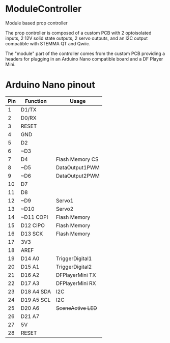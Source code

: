 # ModuleController
Module based prop controller

The prop controller is composed of a custom PCB with 2 optoisolated inputs,
2 12V solid state outputs, 2 servo outputs, and an I2C output compatible
with STEMMA QT and Qwiic.

The "module" part of the controller comes from the custom PCB providing
a headers for plugging in an Arduino Nano compatible board and a DF Player
Mini.

# Arduino Nano pinout

| Pin | Function    | Usage           |
|-----|-------------|-----------------|
|   1 | D1/TX       |                 |
|   2 | D0/RX       |                 |
|   3 | RESET       |                 |
|   4 | GND         |                 |
|   5 |  D2         |                 |
|   6 | ~D3         |                 |
|   7 |  D4         | Flash Memory CS |
|   8 | ~D5         | DataOutput1PWM  |
|   9 | ~D6         | DataOutput2PWM  |
|  10 |  D7         |                 |
|  11 |  D8         |                 |
|  12 | ~D9         | Servo1          |
|  13 | ~D10        | Servo2          |
|  14 | ~D11 COPI   | Flash Memory    |
|  15 |  D12 CIPO   | Flash Memory    |
|  16 |  D13 SCK    | Flash Memory    |
|  17 | 3V3         |                 |
|  18 | AREF        |                 |
|  19 |  D14 A0     | TriggerDigital1 |
|  20 |  D15 A1     | TriggerDigital2 |
|  21 |  D16 A2     | DFPlayerMini TX |
|  22 |  D17 A3     | DFPlayerMini RX |
|  23 |  D18 A4 SDA | I2C             |
|  24 |  D19 A5 SCL | I2C             |
|  25 |  D20 A6     | ~~SceneActive LED~~ |
|  26 |  D21 A7     |                 |
|  27 | 5V          |                 |
|  28 | RESET       |                 |
